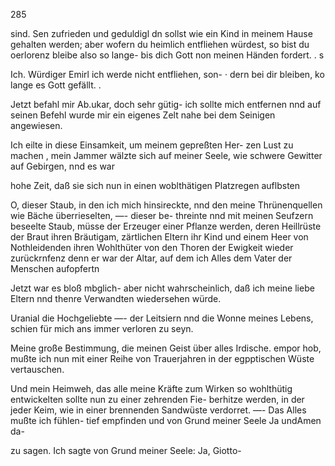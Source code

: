285

sind. Sen zufrieden und geduldigl dn sollst wie ein Kind in
meinem Hause gehalten werden; aber wofern du heimlich
entfliehen würdest, so bist du oerlorenz bleibe also so lange-
bis dich Gott non meinen Händen fordert. . s

Ich. Würdiger Emirl ich werde nicht entfliehen, son- ·
dern bei dir bleiben, ko lange es Gott gefällt. .

Jetzt befahl mir Ab.ukar, doch sehr gütig- ich sollte mich
entfernen nnd auf seinen Befehl wurde mir ein eigenes Zelt
nahe bei dem Seinigen angewiesen.

Ich eilte in diese Einsamkeit, um meinem gepreßten Her-
zen Lust zu machen , mein Jammer wälzte sich auf meiner
Seele, wie schwere Gewitter auf Gebirgen, nnd es war

hohe Zeit, daß sie sich nun in einen woblthätigen Platzregen
auflbsten

O, dieser Staub, in den ich mich hinsireckte, nnd den
meine Thrünenquellen wie Bäche überrieselten, —- dieser be-
threinte nnd mit meinen Seufzern beseelte Staub, müsse
der Erzeuger einer Pflanze werden, deren Heillrüste der Braut
ihren Bräutigam, zärtlichen Eltern ihr Kind und einem Heer
von Nothleidenden ihren Wohlthüter von den Thoren der
Ewigkeit wieder zurückrnfenz denn er war der Altar, auf
dem ich Alles dem Vater der Menschen aufopfertn

Jetzt war es bloß mbglich- aber nicht wahrscheinlich, daß
ich meine liebe Eltern nnd thenre Verwandten wiedersehen
würde.

Uranial die Hochgeliebte —- der Leitsiern nnd die Wonne
meines Lebens, schien für mich ans immer verloren zu seyn.

Meine große Bestimmung, die meinen Geist über alles
Irdische. empor hob, mußte ich nun mit einer Reihe von
Trauerjahren in der egpptischen Wüste vertauschen.

Und mein Heimweh, das alle meine Kräfte zum Wirken
so wohlthütig entwickelten sollte nun zu einer zehrenden Fie-
berhitze werden, in der jeder Keim, wie in einer brennenden
Sandwüste verdorret. —- Das Alles mußte ich fühlen- tief
empfinden und von Grund meiner Seele Ja undAmen da-

zu sagen.
Ich sagte von Grund meiner Seele: Ja, Giotto-


